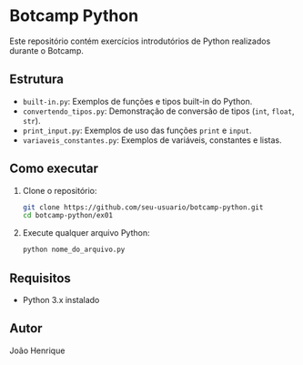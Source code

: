 # Botcamp Python

Este repositório contém exercícios introdutórios de Python realizados durante o Botcamp.

## Estrutura

- `built-in.py`: Exemplos de funções e tipos built-in do Python.
- `convertendo_tipos.py`: Demonstração de conversão de tipos (`int`, `float`, `str`).
- `print_input.py`: Exemplos de uso das funções `print` e `input`.
- `variaveis_constantes.py`: Exemplos de variáveis, constantes e listas.

## Como executar

1. Clone o repositório:
   ```sh
   git clone https://github.com/seu-usuario/botcamp-python.git
   cd botcamp-python/ex01
   ```
2. Execute qualquer arquivo Python:
   ```sh
   python nome_do_arquivo.py
   ```

## Requisitos

- Python 3.x instalado

## Autor

João Henrique
